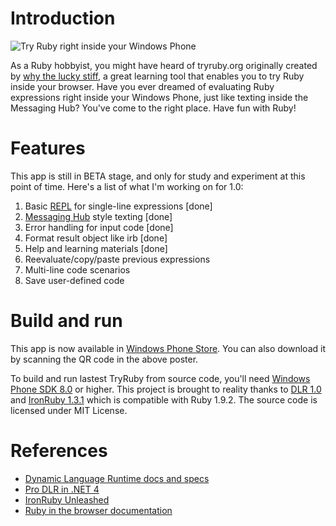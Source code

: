 Introduction
=======

![Try Ruby right inside your Windows Phone](https://cloud.githubusercontent.com/assets/132692/4947725/dd4276a2-666b-11e4-9f30-5301ed8028f2.jpg)

As a Ruby hobbyist, you might have heard of tryruby.org originally created by [why the lucky stiff](http://en.wikipedia.org/wiki/Why_the_lucky_stiff), a great learning tool that enables you to try Ruby inside your browser. Have you ever dreamed of evaluating Ruby expressions right inside your Windows Phone, just like texting inside the Messaging Hub? You've come to the right place. Have fun with Ruby!

Features
=======

This app is still in BETA stage, and only for study and experiment at this point of time. Here's a list of what I'm working on for 1.0:

1. Basic [REPL](http://en.wikipedia.org/wiki/Read%E2%80%93eval%E2%80%93print_loop) for single-line expressions [done]
2. [Messaging Hub](http://www.windowsphone.com/en-us/how-to/wp8/calling-and-messaging/send-a-text) style texting [done]
3. Error handling for input code [done]
4. Format result object like irb [done]
5. Help and learning materials [done]
6. Reevaluate/copy/paste previous expressions
7. Multi-line code scenarios
8. Save user-defined code

Build and run
=======
This app is now available in [Windows Phone Store](http://www.windowsphone.com/en-us/store/app/try-ruby-beta/56df56a6-ce3b-4be3-a7eb-d291cf309dbb). You can also download it by scanning the QR code in the above poster.

To build and run lastest TryRuby from source code, you'll need [Windows Phone SDK 8.0](http://dev.windows.com/en-us/develop/download-phone-sdk) or higher. This project is brought to reality thanks to [DLR 1.0](https://github.com/IronLanguages/dlr) and [IronRuby 1.3.1](http://ironruby.net) which is compatible with Ruby 1.9.2. The source code is licensed under MIT License.

References
=======

- [Dynamic Language Runtime docs and specs](https://dlr.codeplex.com/wikipage?title=Docs%20and%20specs&referringTitle=Documentation)
- [Pro DLR in .NET 4](http://www.amazon.com/Pro-DLR-NET-Experts-Voice/dp/1430230665)
- [IronRuby Unleashed](http://www.amazon.com/IronRuby-Unleashed-Shay-Friedman/dp/0672330784)
- [Ruby in the browser documentation](http://ironruby.net/browser/docs.html)
